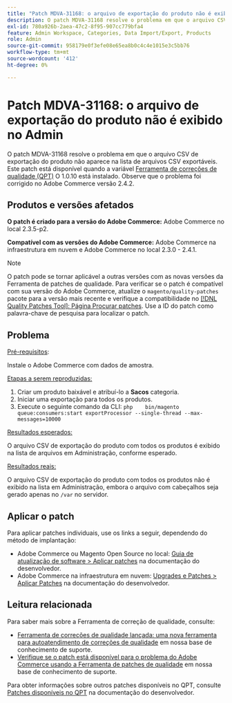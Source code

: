 ```yaml
---
title: "Patch MDVA-31168: o arquivo de exportação do produto não é exibido no Admin"
description: O patch MDVA-31168 resolve o problema em que o arquivo CSV de exportação do produto não aparece na lista de arquivos CSV exportáveis. Este patch está disponível quando a [Ferramenta de correções de qualidade (QPT)](https://devdocs.magento.com/guides/v2.4/comp-mgr/patching.html#mqp) 1.0.10 está instalada. Observe que o problema foi corrigido no Adobe Commerce versão 2.4.2.
exl-id: 780a926b-2aea-47c2-8f95-907cc779bfa4
feature: Admin Workspace, Categories, Data Import/Export, Products
role: Admin
source-git-commit: 958179e0f3efe08e65ea8b0c4c4e1015e3c5bb76
workflow-type: tm+mt
source-wordcount: '412'
ht-degree: 0%

---
```


# Patch MDVA-31168: o arquivo de exportação do produto não é exibido no Admin

O patch MDVA-31168 resolve o problema em que o arquivo CSV de exportação do produto não aparece na lista de arquivos CSV exportáveis. Este patch está disponível quando a variável [Ferramenta de correções de qualidade (QPT)](https://devdocs.magento.com/guides/v2.4/comp-mgr/patching.html#mqp) O 1.0.10 está instalado. Observe que o problema foi corrigido no Adobe Commerce versão 2.4.2.

## Produtos e versões afetados

**O patch é criado para a versão do Adobe Commerce:** Adobe Commerce no local 2.3.5-p2.

**Compatível com as versões do Adobe Commerce:** Adobe Commerce na infraestrutura em nuvem e Adobe Commerce no local 2.3.0 - 2.4.1.

>[!NOTE]
>
>O patch pode se tornar aplicável a outras versões com as novas versões da Ferramenta de patches de qualidade. Para verificar se o patch é compatível com sua versão do Adobe Commerce, atualize o `magento/quality-patches` pacote para a versão mais recente e verifique a compatibilidade no [[!DNL Quality Patches Tool]: Página Procurar patches](https://devdocs.magento.com/quality-patches/tool.html#patch-grid). Use a ID do patch como palavra-chave de pesquisa para localizar o patch.

## Problema

<u>Pré-requisitos</u>:

Instale o Adobe Commerce com dados de amostra.

<u>Etapas a serem reproduzidas:</u>

1. Criar um produto baixável e atribuí-lo a **Sacos** categoria.
1. Iniciar uma exportação para todos os produtos.
1. Execute o seguinte comando da CLI:    ```php    bin/magento queue:consumers:start exportProcessor --single-thread --max-messages=10000    ```

<u>Resultados esperados:</u>

O arquivo CSV de exportação do produto com todos os produtos é exibido na lista de arquivos em Administração, conforme esperado.

<u>Resultados reais:</u>

O arquivo CSV de exportação do produto com todos os produtos não é exibido na lista em Administração, embora o arquivo com cabeçalhos seja gerado apenas no `/var` no servidor.

## Aplicar o patch

Para aplicar patches individuais, use os links a seguir, dependendo do método de implantação:

* Adobe Commerce ou Magento Open Source no local: [Guia de atualização de software > Aplicar patches](https://devdocs.magento.com/guides/v2.4/comp-mgr/patching/mqp.html) na documentação do desenvolvedor.
* Adobe Commerce na infraestrutura em nuvem: [Upgrades e Patches > Aplicar Patches](https://devdocs.magento.com/cloud/project/project-patch.html) na documentação do desenvolvedor.

## Leitura relacionada

Para saber mais sobre a Ferramenta de correção de qualidade, consulte:

* [Ferramenta de correções de qualidade lançada: uma nova ferramenta para autoatendimento de correções de qualidade](/help/announcements/adobe-commerce-announcements/magento-quality-patches-released-new-tool-to-self-serve-quality-patches.md) em nossa base de conhecimento de suporte.
* [Verifique se o patch está disponível para o problema do Adobe Commerce usando a Ferramenta de patches de qualidade](/help/support-tools/patches-available-in-qpt-tool/check-patch-for-magento-issue-with-magento-quality-patches.md) em nossa base de conhecimento de suporte.

Para obter informações sobre outros patches disponíveis no QPT, consulte [Patches disponíveis no QPT](https://devdocs.magento.com/quality-patches/tool.html#patch-grid) na documentação do desenvolvedor.

